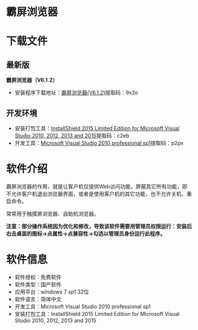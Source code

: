 # 霸屏浏览器
# 下载文件
## 最新版
**霸屏浏览器（V6.1.2）**

- 安装程序下载地址：[霸屏浏览器(V6.1.2)](https://pan.baidu.com/s/1xd7G6BWvde8HF81SPjFrsg)提取码：9x2o
## 开发环境
- 安装打包工具：[InstallShield 2015 Limited Edition for Microsoft Visual Studio 2010, 2012, 2013 and 2015](https://pan.baidu.com/s/1mboAgy0ZXLYZTAMeVvyepQ)提取码：c2eb
- 开发工具：[Microsoft Visual Studio 2010 professional sp1](https://pan.baidu.com/s/1ihtcSj4DzyZBs43QYGX8oQ)提取码：p2px

# 软件介绍

霸屏浏览器的作用，就是让客户机仅提供Web访问功能，屏蔽其它所有功能，即不允许客户机退出浏览器界面，或者是使用客户机的其它功能，也不允许关机、重启命令。

常常用于触摸屏浏览器、自助机浏览器。

**注意：部分操作系统因为优化和修改，导致该软件需要用管理员权限运行：安装后右击桌面的图标->点属性->点兼容性->勾选以管理员身份运行此程序。**

# 软件信息

- 软件授权：免费软件
- 软件类型：国产软件
- 应用平台：windows 7 sp1 32位
- 软件语言：简体中文
- 开发工具：Microsoft Visual Studio 2010 professional sp1
- 安装打包工具：InstallShield 2015 Limited Edition for Microsoft Visual Studio 2010, 2012, 2013 and 2015

